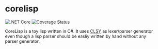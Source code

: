 # corelisp
![.NET Core](https://github.com/b3b00/corelisp/workflows/.NET%20Core/badge.svg?branch=master) [![Coverage Status](https://coveralls.io/repos/github/b3b00/corelisp/badge.svg?branch=master)](https://coveralls.io/github/b3b00/corelisp?branch=master)


CoreLisp is a toy lisp written in C#. It uses [CLSY](https://github.com/b3b00/csly) as lexer/parser generator even though a lisp parser should be easliy written by hand without any parser generator.
